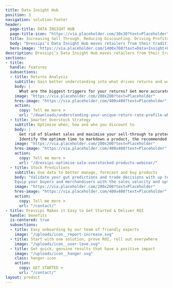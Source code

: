 ```yaml
---
title: Data Insight Hub
position: 3
navigation: solution-footer
header:
  page-title: DATA INSIGHT HUB
  page-title-icon: "https://via.placeholder.com/30x30?text=Placeholder"
  title: Increasing Sell Through. Reducing Discounting. Driving Profitability.
  body: "Dressipi’s Data Insight Hub moves retailers from their traditional spreadsheet limitations to real time, deeper insights about customers, transactions, returns and operations, without any coding or IT intervention"
  hero-image: 'https://via.placeholder.com/1400x760?text=Data+Insight+Hub+page+banner'
description: Dressipi’s Data Insight Hub moves retailers from their traditional spreadsheet limitations to real time, deeper insights about customers, transactions, returns and operations, without any coding or IT intervention
sections:
- title:
  handle: features
  subsections:
  - title: Returns Analysis
    subtitle: Gain better understanding into what drives returns and ways to reduce them
    body: |
      What are the biggest triggers for your returns? Get more accurate and targeted insights that break down returns data, analysing the causes at both category and product level, along with practical ways to reduce them.
    image: "https://via.placeholder.com/200x200?text=Placeholder"
    hres-image: "https://via.placeholder.com/400x400?text=Placeholder"
    action:
      copy: Tell me more >
      url: "/downloads/understanding-your-unique-return-rate-profile-whitepaper/"
  - title: Smarter Overstock Strategy 
    subtitle: Optimise when, how and who you discount to
    body: |
      Get rid of blanket sales and maximise your sell-through to protect margins.
      Identify the optimum time to markdown a product, the recommended percentage to use and a distribution method that matches the right products to the right customers.
    image: "https://via.placeholder.com/200x200?text=Placeholder"
    hres-image: "https://via.placeholder.com/400x400?text=Placeholder"
    action:
      copy: Tell me more >
      url: "/dressipi-optimise-sale-overstocked-products-webinar/"
  - title: Stock Predictions
    subtitle: Use data to better manage, forecast and buy products
    body: "Validate your gut predictions and trade decisions with up to the minute data.
    Equip your buyers and merchandisers with the sales velocity and optimal size ratios for every product at SKU level to help inform replenishment decisions and the shape of future buys."
    image: "https://via.placeholder.com/200x200?text=Placeholder"
    hres-image: "https://via.placeholder.com/400x400?text=Placeholder"
    action:
      copy: Tell me more >
      url: "/contact/"
- title: Dressipi Makes it Easy to Get Started & Deliver ROI
  handle: benefits
  is-centered: true
  subsections:
  - title: Easy onboarding by our team of friendly experts
    image: "/uploads/icon__report-increase.svg"
  - title: Start with one solution, prove ROI, roll out everywhere
    image: "/uploads/icon__user-love.svg"
  - title: Get quick, genuine results that have a positive impact
    image: "/uploads/icon__hanger.svg"
    class: hanger-icon
    action:
      copy: GET STARTED >
      url: "/contact/"
layout: product
---
```

